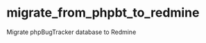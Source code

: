 migrate_from_phpbt_to_redmine
=============================

Migrate phpBugTracker database to Redmine
